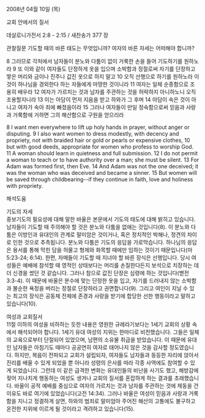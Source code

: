 2008년 04월 10일 (목)

교회 안에서의 질서



데살로니가전서 2:8 - 2:15 / 새찬송가 377 장


관찰질문
기도할 때의 바른 태도는 무엇입니까?
여자의 바른 자세는 어떠해야 합니까? 

8 그러므로 각처에서 남자들이 분노와 다툼이 없이 거룩한 손을 들어 기도하기를 원하노라 9 또 이와 같이 여자들도 단정하게 옷을 입으며 소박함과 정절로써 자기를 단장하고 땋은 머리와 금이나 진주나 값진 옷으로 하지 말고 10 오직 선행으로 하기를 원하노라 이것이 하나님을 경외한다 하는 자들에게 마땅한 것이니라 11 여자는 일체 순종함으로 조용히 배우라 12 여자가 가르치는 것과 남자를 주관하는 것을 허락하지 아니하노니 오직 조용할지니라 13 이는 아담이 먼저 지음을 받고 하와가 그 후며 14 아담이 속은 것이 아니고 여자가 속아 죄에 빠졌음이라 15 그러나 여자들이 만일 정숙함으로써 믿음과 사랑과 거룩함에 거하면 그의 해산함으로 구원을 얻으리라 

8 I want men everywhere to lift up holy hands in prayer, without anger or disputing. 9 I also want women to dress modestly, with decency and propriety, not with braided hair or gold or pearls or expensive clothes, 
10 but with good deeds, appropriate for women who profess to worship God. 11 A woman should learn in quietness and full submission. 12 I do not permit a woman to teach or to have authority over a man; she must be silent. 13 For Adam was formed first, then Eve. 14 And Adam was not the one deceived; it was the woman who was deceived and became a sinner. 
15 But women will be saved through childbearing--if they continue in faith, love and holiness with propriety.

해석도움





기도의 자세  
중보기도의 필요성에 대해 말한 바울은 본문에서 기도의 태도에 대해 밝히고 있습니다. 남자들이 기도할 때 주의해야 할 것은 분노와 다툼을 없애는 것입니다(8). 이 분노와 다툼은 이방인과 유대인의 관계로 말미암은 것이거나, 혹은 정치적인 박해나, 정견의 차이로 인한 것으로 추측됩니다. 분노와 다툼은 기도의 응답을 가로막습니다. 하나님의 응답은 용서를 통해 막힌 담을 허물고 형제와 화목할 때에만 임하는 것이기 때문입니다(마 5:23-24; 6:14). 한편, 자매들이 기도할 때 지녀야 할 바른 장식은 선행입니다. 당시 여성들은 예배에 참석할 때 영적인 상태보다는 머리를 손질한다든지 보석으로 치장하는 데 더 신경을 썼던 것 같습니다. 그러나 참으로 값진 단장은 심령에 하는 것입니다(벧전 3:3-4). 이 때문에 바울은 분수에 맞는 단정한 옷을 입고, 자기를 드러내지 않는 소박함과 불순한 욕정을 버리는 정절로 단장하라고 권면합니다(9). 그리고 여인이 지닐 수 있는 최고의 장식은 공동체 전체에 존경과 사랑을 받기에 합당한 선한 행동이라고 말하고 있습니다(10).    

여성과 교회질서  
11절 이하의 여성을 비하하는 듯한 내용은 영원한 규례라기보다는 1세기 교회의 상황 속에서 해석되어야 합니다. 1세기 유대 여성의 지위는 한마디로 비천했습니다. 그들은 일체의 교육으로부터 단절되어 있었으며, 남편의 소유물 취급을 받았습니다. 이 때문에 유대인 남자들은 아침기도 때마다 공공연히 여자로 태어나지 않은 것을 감사할 정도였습니다. 하지만, 복음이 전파되고 교회가 설립되자, 여자들도 남자들과 동등한 자리에 앉아서 진리를 배울 수 있게 되었을 뿐 아니라 성령의 은사를 따라 각종 사역에도 참여할 수 있게 되었습니다. 그런데 이 같은 급격한 변화는 유대인들의 비난을 사기도 했고, 해방감에 젖어 지나치게 행동하는 여성도 생겨나 교회의 질서를 혼잡하게 하는 결과를 초래했습니다. 바울이 공적 예배를 중심으로 여자의 가르치는 것과 남자를 주관하는 것에 제동을 건 이유도 바로 여기에 있었습니다(고전 14:34). 그러나 바울은 여성이 믿음과 사랑과 거룩함을 지니고 정결하게 살면, 하와의 범죄로 말미암아 주어진 해산의 고통에도 불구하고 온전한 지위에 이르게 될 것이라고 격려하고 있습니다(15).